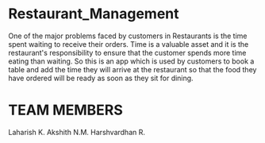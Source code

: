 # Restaurant_Management

One of the major problems faced by customers in Restaurants is the time spent waiting to receive
their orders. Time is a valuable asset and it is the restaurant's responsibility to ensure that the
customer spends more time eating than waiting.
So this is an app which is used by customers to book a table and add the time they will arrive at the restaurant so that the food they have ordered will be ready as soon as they sit for dining. 

# TEAM MEMBERS

Laharish K.
Akshith N.M.
Harshvardhan R.
